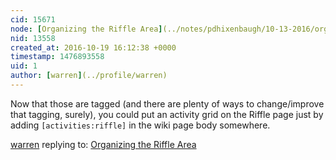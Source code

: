```yaml
---
cid: 15671
node: [Organizing the Riffle Area](../notes/pdhixenbaugh/10-13-2016/organizing-the-riffle-area)
nid: 13558
created_at: 2016-10-19 16:12:38 +0000
timestamp: 1476893558
uid: 1
author: [warren](../profile/warren)
---
```


Now that those are tagged (and there are plenty of ways to change/improve that tagging, surely), you could put an activity grid on the Riffle page just by adding `[activities:riffle]` in the wiki page body somewhere. 

[warren](../profile/warren) replying to: [Organizing the Riffle Area](../notes/pdhixenbaugh/10-13-2016/organizing-the-riffle-area)

